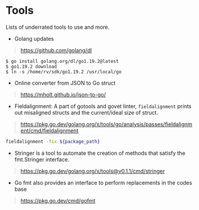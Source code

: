 # Tools

Lists of underrated tools to use and more. 

* Golang updates
> https://github.com/golang/dl
```
$ go install golang.org/dl/go1.19.2@latest
$ go1.19.2 download
$ ln -s /home/rv/sdk/go1.19.2 /usr/local/go
```
* Online converter from JSON to Go struct
> https://mholt.github.io/json-to-go/
* Fieldalignment: A part of gotools and govet linter, `fieldalignment` prints out misaligned structs and the current/ideal size of struct.
> https://pkg.go.dev/golang.org/x/tools/go/analysis/passes/fieldalignment/cmd/fieldalignment
```bash
fieldalignment -fix ${package_path}
```
* Stringer is a tool to automate the creation of methods that satisfy the fmt.Stringer interface. 
> https://pkg.go.dev/golang.org/x/tools@v0.1.1/cmd/stringer
* Go fmt also provides an interface to perform replacements in the codes base 
> https://pkg.go.dev/cmd/gofmt
